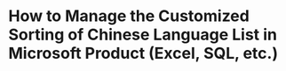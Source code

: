# How to Manage the Customized Sorting of Chinese Language List in Microsoft Product (Excel, SQL, etc.)
